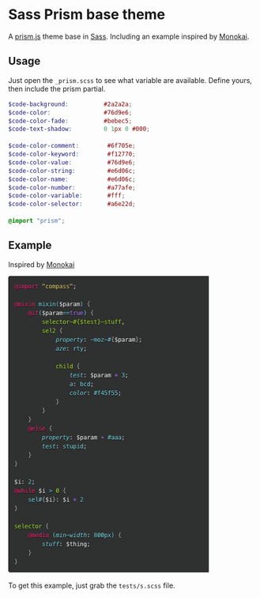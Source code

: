 # Sass Prism base theme

A [prism.js](http://prismjs.com/) theme base in [Sass](http://sass-lang.com). Including an example inspired by [Monokai](http://www.monokai.nl/blog/2006/07/15/textmate-color-theme/).

## Usage

Just open the `_prism.scss` to see what variable are available.
Define yours, then include the prism partial.

```scss
$code-background:          #2a2a2a;
$code-color:               #76d9e6;
$code-color-fade:          #bebec5;
$code-text-shadow:         0 1px 0 #000;

$code-color-comment:        #6f705e;
$code-color-keyword:        #f12770;
$code-color-value:          #76d9e6;
$code-color-string:         #e6d06c;
$code-color-name:           #e6d06c;
$code-color-number:         #a77afe;
$code-color-variable:       #fff;
$code-color-selector:       #a6e22d;

@import "prism";
```

## Example

Inspired by [Monokai](http://www.monokai.nl/blog/2006/07/15/textmate-color-theme/)

![monokai example](screenshot.png)

To get this example, just grab the `tests/s.scss` file.
